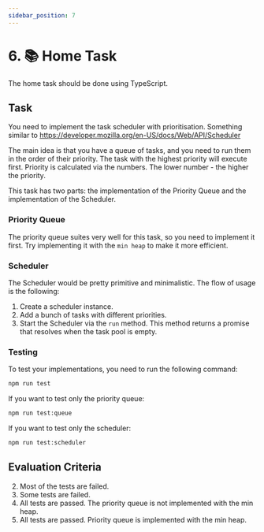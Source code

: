 ```yaml
---
sidebar_position: 7
---
```


# 6. 📚 Home Task

The home task should be done using TypeScript.

## Task

You need to implement the task scheduler with prioritisation. Something similar to https://developer.mozilla.org/en-US/docs/Web/API/Scheduler

The main idea is that you have a queue of tasks, and you need to run them in the order of their priority. The task with the highest priority will execute first. Priority is calculated via the numbers. The lower number - the higher the priority.

This task has two parts: the implementation of the Priority Queue and the implementation of the Scheduler.

### Priority Queue

The priority queue suites very well for this task, so you need to implement it first. Try implementing it with the `min heap` to make it more efficient.

### Scheduler

The Scheduler would be pretty primitive and minimalistic. The flow of usage is the following:

1. Create a scheduler instance.
2. Add a bunch of tasks with different priorities.
3. Start the Scheduler via the `run` method. This method returns a promise that resolves when the task pool is empty.

### Testing

To test your implementations, you need to run the following command:

```bash
npm run test
```

If you want to test only the priority queue:

```bash
npm run test:queue
```

If you want to test only the scheduler:

```bash
npm run test:scheduler
```

## Evaluation Criteria

2. Most of the tests are failed.
3. Some tests are failed.
4. All tests are passed. The priority queue is not implemented with the min heap.
5. All tests are passed. Priority queue is implemented with the min heap.
